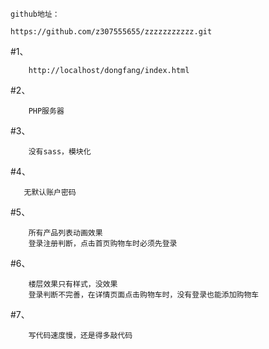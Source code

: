 ```
github地址：

https://github.com/z307555655/zzzzzzzzzzz.git
```
#1、
```
    http://localhost/dongfang/index.html
```

#2、
```
    PHP服务器

```
#3、
```
    没有sass，模块化

```
#4、
```
   无默认账户密码

```
#5、
```
    所有产品列表动画效果
    登录注册判断，点击首页购物车时必须先登录
```
#6、
```
    楼层效果只有样式，没效果
    登录判断不完善，在详情页面点击购物车时，没有登录也能添加购物车

```
#7、
```
    写代码速度慢，还是得多敲代码

```

